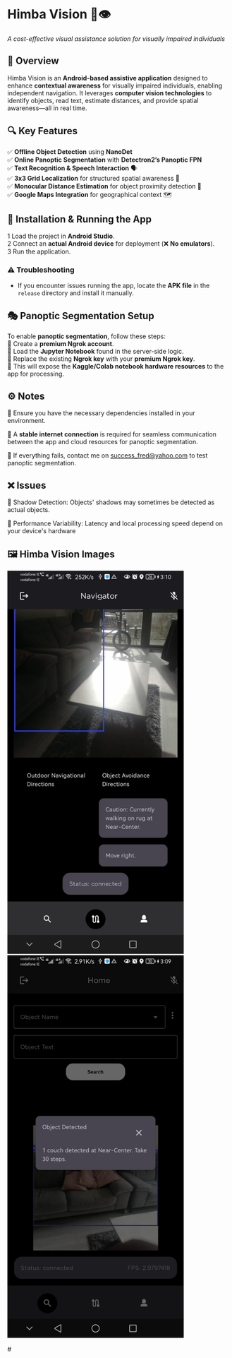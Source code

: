 # **Himba Vision** 🦾👁️  
*A cost-effective visual assistance solution for visually impaired individuals*

## 📌 Overview  
Himba Vision is an **Android-based assistive application** designed to enhance **contextual awareness** for visually impaired individuals, enabling independent navigation. It leverages **computer vision technologies** to identify objects, read text, estimate distances, and provide spatial awareness—all in real time.

## 🔍 Key Features  
✅ **Offline Object Detection** using **NanoDet**  
✅ **Online Panoptic Segmentation** with **Detectron2’s Panoptic FPN**  
✅ **Text Recognition & Speech Interaction** 🗣️  
✅ **3x3 Grid Localization** for structured spatial awareness 📌  
✅ **Monocular Distance Estimation** for object proximity detection 📏  
✅ **Google Maps Integration** for geographical context 🗺️  

## 📱 Installation & Running the App  
1️ Load the project in **Android Studio**.  
2️ Connect an **actual Android device** for deployment (❌ **No emulators**).  
3️ Run the application.  

### ⚠️ Troubleshooting  
- If you encounter issues running the app, locate the **APK file** in the `release` directory and install it manually.  

## 🎭 Panoptic Segmentation Setup  
To enable **panoptic segmentation**, follow these steps:  
🔹 Create a **premium Ngrok account**.  
🔹 Load the **Jupyter Notebook** found in the server-side logic.  
🔹 Replace the existing **Ngrok key** with your **premium Ngrok key**.  
🔹 This will expose the **Kaggle/Colab notebook hardware resources** to the app for processing.  

## ⚙️ Notes  
🔹 Ensure you have the necessary dependencies installed in your environment. 

🔹 A **stable internet connection** is required for seamless communication between the app and cloud resources for panoptic segmentation. 

🔹 If everything fails, contact me on success_fred@yahoo.com to test panoptic segmentation.

## ❌ Issues
🔹 Shadow Detection: Objects' shadows may sometimes be detected as actual objects.

🔹 Performance Variability: Latency and local processing speed depend on your device's hardware



## 🖼️ Himba Vision Images 
<p float="left">
  <img src="images/pan.png" width="400" alt="Panoptic Segmentation with Himba Vision">
  <img src="images/basic.png" width="400" alt="Object Detection with Himba Vision">
</p>
#
